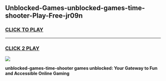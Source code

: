 
## Unblocked-Games-unblocked-games-time-shooter-Play-Free-jr09n
<h3>
<a href="https://premium76.site?title=unblocked-games-time-shooter&ref=10A">CLICK TO PLAY</a></h3>
<hr>

<h3>
<a href="https://premium76.site?title=unblocked-games-time-shooter&ref=10A">CLICK 2 PLAY</a>
  
</h3>

<a href="https://premium76.site?title=unblocked-games-time-shooter&ref=10A"><img src="https://clearcache.store/games.png"></a>


**unblocked-games-time-shooter games unblocked: Your Gateway to Fun and Accessible Online Gaming**
